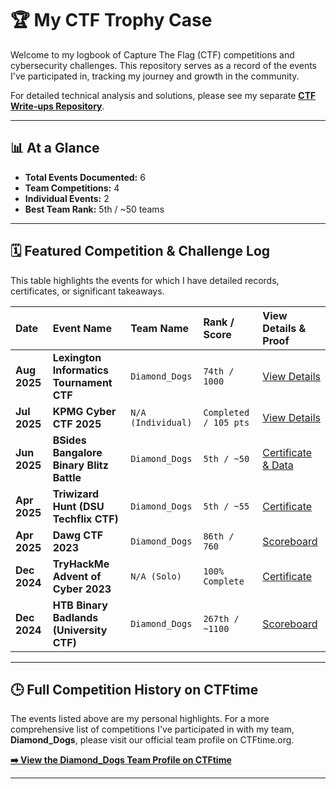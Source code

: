 # 🏆 My CTF Trophy Case

Welcome to my logbook of Capture The Flag (CTF) competitions and cybersecurity challenges. This repository serves as a record of the events I've participated in, tracking my journey and growth in the community.

For detailed technical analysis and solutions, please see my separate **[CTF Write-ups Repository](https://github.com/your-username/ctf-writeups)**.

---

## 📊 At a Glance

- **Total Events Documented:** 6
- **Team Competitions:** 4
- **Individual Events:** 2
- **Best Team Rank:** 5th / ~50 teams

---

## 🗓️ Featured Competition & Challenge Log

This table highlights the events for which I have detailed records, certificates, or significant takeaways.

| Date       | Event Name                               | Team Name        | Rank / Score         | View Details & Proof                                          |
| :--------- | :--------------------------------------- | :--------------- | :------------------- | :------------------------------------------------------------ |
| **Aug 2025** | **Lexington Informatics Tournament CTF** | `Diamond_Dogs`   | `74th / 1000`        | [View Details](./2025-LIT-CTF/README.md)        
| **Jul 2025** | **KPMG Cyber CTF 2025**                  | `N/A (Individual)`| `Completed / 105 pts`| [View Details](./2025-KPMG-CTF/README.md)                     |
| **Jun 2025** | **BSides Bangalore Binary Blitz Battle** | `Diamond_Dogs`   | `5th / ~50`          | [Certificate & Data](./2025-BSides-Bangalore/README.md)       |
| **Apr 2025** | **Triwizard Hunt (DSU Techflix CTF)**    | `Diamond_Dogs`   | `5th / ~55`          | [Certificate](./2025-DSU-TriwizardHunt/README.md)             |
| **Apr 2025** | **Dawg CTF 2023**                        | `Diamond_Dogs` | `86th / 760`         | [Scoreboard](./2025-DawgCTF-UMBC/README.md)                        |
| **Dec 2024** | **TryHackMe Advent of Cyber 2023**       | `N/A (Solo)`     | `100% Complete`      | [Certificate](./2024-THM-AdventOfCyber/README.md)             |
| **Dec 2024** | **HTB Binary Badlands (University CTF)** | `Diamond_Dogs` | `267th / ~1100`      | [Scoreboard](./2024-HTB-UniversityCTF-BinaryBadlandsREADME.md)   |

---

## 🕒 Full Competition History on CTFtime

The events listed above are my personal highlights. For a more comprehensive list of competitions I've participated in with my team, **Diamond_Dogs**, please visit our official team profile on CTFtime.org.

**[➡️ View the Diamond_Dogs Team Profile on CTFtime](https://ctftime.org/team/378344)**

---
